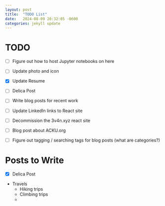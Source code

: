 ```yaml
---
layout: post
title:  "TODO List"
date:   2024-08-09 20:32:05 -0600
categories: jekyll update
---
```



# TODO 
- [ ]  Figure out how to host Jupyter notebooks on here
- [ ] Update photo and icon
- [x] Update Resume
- [ ] Delica Post
- [ ] Write blog posts for recent work
- [ ] Update LinkedIn links to React site
- [ ] Decommission the 3v4n.xyz react site
- [ ] Blog post about ACKU.org
- [ ] Figure out tagging / searching tags for blog posts (what are categories?)


# Posts to Write
- [x] Delica Post
- Travels
  - Hiking trips
  - Climbing trips
  - 
